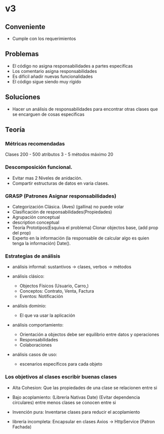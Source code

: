 # v3

## Conveniente

-   Cumple con los requerimientos

## Problemas

-   El código no asigna responsabilidades a partes especificas
-   Los comentario asigna responsabilidades
-   Es difícil añadir nuevas funcionalidades
-   El código sigue siendo muy rígido

## Soluciones

-   Hacer un análisis de responsabilidades para encontrar otras clases que se encarguen de cosas especificas

## Teoría

### Métricas recomendadas

Clases 200 - 500
atributos 3 - 5
métodos máximo 20

### Descomposición funcional.

-   Evitar mas 2 Niveles de anidación.
-   Compartir estructuras de datos en varia clases.

### GRASP (Patrones Asignar responsabilidades)

-   Categorización Clásica. (Aves) (gallina) no puede volar
-   Clasificación de responsabilidades(Propiedades)
-   Agrupación conceptual
-   description conceptual
-   Teoría Prototipos(Esquiva el problema) Clonar objectos base, (add prop del prop)
-   Experto en la información (la responsable de calcular algo es quien tenga la información) Date().

### Estrategias de análisis

-   análisis informal: sustantivos -> clases, verbos -> métodos
-   análisis clásico:

    -   Objectos Físicos (Usuario, Carro,)
    -   Conceptos: Contrato, Venta, Factura
    -   Eventos: Notificación

-   análisis dominio:

    -   El que va usar la aplicación

-   análisis comportamiento:

    -   Orientación a objectos debe ser equilibrio entre datos y operaciones
    -   Responsabilidades
    -   Colaboraciones

-   análisis casos de uso:
    -   escenarios específicos para cada objeto

### Los objetivos al clases escribir buenas clases

-   Alta Cohesion: Que las propiedades de una clase se relacionen entre si

-   Bajo acoplamiento: (Librería Nativas Date) (Evitar dependencia circulares) entre menos clases se conocen entre si

-   Invención pura: Inventarse clases para reducir el acoplamiento

-   librería incompleta: Encapsular en clases Axios -> HttpService (Patron Fachada)
